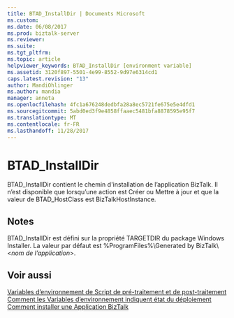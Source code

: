```yaml
---
title: BTAD_InstallDir | Documents Microsoft
ms.custom: 
ms.date: 06/08/2017
ms.prod: biztalk-server
ms.reviewer: 
ms.suite: 
ms.tgt_pltfrm: 
ms.topic: article
helpviewer_keywords: BTAD_InstallDir [environment variable]
ms.assetid: 3120f897-5501-4e99-8552-9d97e6314cd1
caps.latest.revision: "13"
author: MandiOhlinger
ms.author: mandia
manager: anneta
ms.openlocfilehash: 4fc1a676248dedbfa28a8ec5721fe675e5e4dfd1
ms.sourcegitcommit: 5abd0ed3f9e4858ffaaec5481bfa8878595e95f7
ms.translationtype: MT
ms.contentlocale: fr-FR
ms.lasthandoff: 11/28/2017
---
```

# <a name="btadinstalldir"></a>BTAD_InstallDir
BTAD_InstallDir contient le chemin d'installation de l’application BizTalk. Il n’est disponible que lorsqu’une action est Créer ou Mettre à jour et que la valeur de BTAD_HostClass est BizTalkHostInstance.  
  
## <a name="remarks"></a>Notes  
 BTAD_InstallDir est défini sur la propriété TARGETDIR du package Windows Installer. La valeur par défaut est %ProgramFiles%\Generated by BizTalk\\<*nom de l’application*\>.  
  
## <a name="see-also"></a>Voir aussi  
 [Variables d’environnement de Script de pré-traitement et de post-traitement](../core/pre-and-post-processing-script-environment-variables.md)   
 [Comment les Variables d’environnement indiquent état du déploiement](../core/how-environment-variables-indicate-deployment-state.md)   
 [Comment installer une Application BizTalk](../core/how-to-install-a-biztalk-application.md)